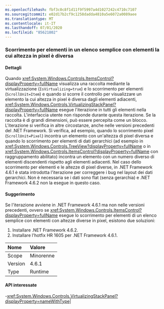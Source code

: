 ```yaml
---
ms.openlocfilehash: fbf3c0c8f1d11f9f5997a4d1027242c4710c7107
ms.sourcegitcommit: e02d17b2cf9c1258dadda4810a5e6072a0089aee
ms.translationtype: MT
ms.contentlocale: it-IT
ms.lasthandoff: 07/01/2020
ms.locfileid: "85621802"
---
```

### <a name="item-scrolling-a-flat-list-with-items-of-different-pixel-height"></a>Scorrimento per elementi in un elenco semplice con elementi la cui altezza in pixel è diversa

#### <a name="details"></a>Dettagli

Quando <xref:System.Windows.Controls.ItemsControl?displayProperty=fullName> visualizza una raccolta mediante la virtualizzazione (<code>IsVirtualizing=true</code>) e lo scorrimento per elementi (<code>ScrollUnit=Item</code>) e quando si scorre il controllo per visualizzare un elemento la cui altezza in pixel è diversa dagli elementi adiacenti, <xref:System.Windows.Controls.VirtualizingStackPanel?displayProperty=fullName> esegue l'iterazione in tutti gli elementi nella raccolta. L'interfaccia utente non risponde durante questa iterazione. Se la raccolta è di grandi dimensioni, può essere percepita come un blocco. L'iterazione si verifica in altre circostanze, anche nelle versioni precedenti del .NET Framework. Si verifica, ad esempio, quando lo scorrimento pixel (<code>ScrollUnit=Pixel</code>) incontra un elemento con un'altezza di pixel diversa e quando lo scorrimento per elementi di dati gerarchici (ad esempio in <xref:System.Windows.Controls.TreeView?displayProperty=fullName> o in <xref:System.Windows.Controls.ItemsControl?displayProperty=fullName> con raggruppamento abilitato) incontra un elemento con un numero diverso di elementi discendenti rispetto agli elementi adiacenti. Nel caso dello scorrimento per elementi e le altezze di pixel diverse, in .NET Framework 4.6.1 è stata introdotta l'iterazione per correggere i bug nel layout dei dati gerarchici.  Non è necessaria se i dati sono flat (senza gerarchia) e .NET Framework 4.6.2 non la esegue in questo caso.

#### <a name="suggestion"></a>Suggerimento

Se l'iterazione avviene in .NET Framework 4.6.1 ma non nelle versioni precedenti, ovvero se <xref:System.Windows.Controls.ItemsControl?displayProperty=fullName> esegue lo scorrimento per elementi di un elenco semplice con elementi con altezze diverse in pixel, esistono due soluzioni:<ol><li>Installare .NET Framework 4.6.2.</li><li>Installare l'hotfix HR 1605 per .NET Framework 4.6.1.</li></ol>

| Nome    | Valore       |
|:--------|:------------|
| Scope   |Minorenne|
|Version|4.6.1|
|Type|Runtime

#### <a name="affected-apis"></a>API interessate

-<xref:System.Windows.Controls.VirtualizingStackPanel?displayProperty=nameWithType></li></ul>|
